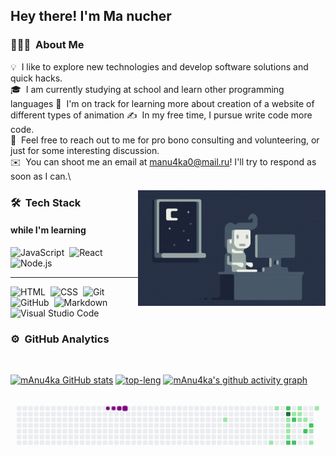 
<h2>Hey there! I'm Ma   nucher </h2>

<!-- ## 👋 &nbsp;Hey there! I'm Aditya -->

### 👨🏻‍💻 &nbsp;About Me

💡 &nbsp;I like to explore new technologies and develop software solutions and quick hacks.\
🎓 &nbsp;I am currently studying at
school and learn other programming languages
🌱 &nbsp;I'm on track for learning more about creation of a website of different types of animation
✍️ &nbsp;In my free time, I pursue  write code more code.\
💬 &nbsp;Feel free to reach out to me for pro bono consulting and volunteering, or just for some interesting discussion.\
✉️ &nbsp;You can shoot me an email at manu4ka0@mail.ru! I'll try to respond as soon as I can.\


<img alt="Night Coding" src="https://raw.githubusercontent.com/AVS1508/AVS1508/master/assets/Night-Coding.gif" align="right"/>

### 🛠 &nbsp;Tech Stack
#### while I'm learning
![JavaScript](https://img.shields.io/badge/-JavaScript-05122A?style=flat&logo=javascript)&nbsp;
![React](https://img.shields.io/badge/-React-05122A?style=flat&logo=react)&nbsp;
![Node.js](https://img.shields.io/badge/-Node.js-05122A?style=flat&logo=node.js)&nbsp;
____
![HTML](https://img.shields.io/badge/-HTML-05122A?style=flat&logo=HTML5)&nbsp;
![CSS](https://img.shields.io/badge/-CSS-05122A?style=flat&logo=CSS3&logoColor=1572B6)&nbsp;
![Git](https://img.shields.io/badge/-Git-05122A?style=flat&logo=git)&nbsp;
![GitHub](https://img.shields.io/badge/-GitHub-05122A?style=flat&logo=github)&nbsp;
![Markdown](https://img.shields.io/badge/-Markdown-05122A?style=flat&logo=markdown)\
![Visual Studio Code](https://img.shields.io/badge/-Visual%20Studio%20Code-05122A?style=flat&logo=visual-studio-code&logoColor=007ACC)&nbsp;


### ⚙️ &nbsp;GitHub Analytics

<br />

  [![mAnu4ka GitHub stats](https://github-readme-stats.vercel.app/api?username=mAnu4ka&theme=merko)](https://github.com/anuraghazra/github-readme-stats)
  [![top-leng](https://github-readme-stats.vercel.app/api/top-langs/?username=mAnu4ka&layout=compact)](https://github.com/anuraghazra/github-readme-stats)
  [![mAnu4ka's github activity graph](https://activity-graph.herokuapp.com/graph?username=mAnu4ka)](https://github.com/ashutosh00710/github-readme-activity-graph)

<svg viewBox="-16 -32 880 192" width="880" height="192" xmlns="http://www.w3.org/2000/svg"><style>@keyframes c0{23.34%{fill:var(--c1)}23.36%,to{fill:var(--ce)}}@keyframes c1{34.12%{fill:var(--c1)}34.14%,to{fill:var(--ce)}}@keyframes c2{38.31%{fill:var(--c1)}38.33%,to{fill:var(--ce)}}@keyframes c3{61.07%{fill:var(--c2)}61.09%,to{fill:var(--ce)}}@keyframes c4{70.05%{fill:var(--c4)}70.07%,to{fill:var(--ce)}}@keyframes c5{29.93%{fill:var(--c1)}29.95%,to{fill:var(--ce)}}@keyframes c6{30.53%{fill:var(--c1)}30.55%,to{fill:var(--ce)}}@keyframes c7{31.13%{fill:var(--c1)}31.15%,to{fill:var(--ce)}}@keyframes c8{31.73%{fill:var(--c1)}31.75%,to{fill:var(--ce)}}@keyframes c9{65.86%{fill:var(--c2)}65.88%,to{fill:var(--ce)}}@keyframes ca{43.1%{fill:var(--c1)}43.12%,to{fill:var(--ce)}}@keyframes cb{59.27%{fill:var(--c2)}59.29%,to{fill:var(--ce)}}@keyframes cc{66.46%{fill:var(--c2)}66.48%,to{fill:var(--ce)}}@keyframes cd{41.91%{fill:var(--c1)}41.93%,to{fill:var(--ce)}}@keyframes ce{42.5%{fill:var(--c1)}42.52%,to{fill:var(--ce)}}@keyframes cf{45.5%{fill:var(--c1)}45.52%,to{fill:var(--ce)}}@keyframes cg{46.1%{fill:var(--c1)}46.12%,to{fill:var(--ce)}}@keyframes ch{55.68%{fill:var(--c2)}55.7%,to{fill:var(--ce)}}@keyframes ci{56.88%{fill:var(--c2)}56.9%,to{fill:var(--ce)}}@keyframes cj{52.68%{fill:var(--c1)}52.7%,to{fill:var(--ce)}}@keyframes ck{53.88%{fill:var(--c1)}53.9%,to{fill:var(--ce)}}@keyframes cl{48.49%{fill:var(--c1)}48.51%,to{fill:var(--ce)}}@keyframes u0{23.34%{transform:scale(0,1)}23.36%,29.93%{transform:scale(.07,1)}29.95%,30.53%{transform:scale(.13,1)}30.55%,31.13%{transform:scale(.2,1)}31.15%,31.73%{transform:scale(.27,1)}31.75%,34.12%{transform:scale(.33,1)}34.14%,38.31%{transform:scale(.4,1)}38.33%,41.91%{transform:scale(.47,1)}41.93%,42.5%{transform:scale(.53,1)}42.52%,43.1%{transform:scale(.6,1)}43.12%,45.5%{transform:scale(.67,1)}45.52%,46.1%{transform:scale(.73,1)}46.12%,48.49%{transform:scale(.8,1)}48.51%,52.68%{transform:scale(.87,1)}52.7%,53.88%{transform:scale(.93,1)}53.9%,to{transform:scale(1,1)}}@keyframes u1{55.68%{transform:scale(0,1)}55.7%,56.88%{transform:scale(.17,1)}56.9%,59.27%{transform:scale(.33,1)}59.29%,61.07%{transform:scale(.5,1)}61.09%,65.86%{transform:scale(.67,1)}65.88%,66.46%{transform:scale(.83,1)}66.48%,to{transform:scale(1,1)}}@keyframes u2{70.05%{transform:scale(0,1)}70.07%,to{transform:scale(1,1)}}@keyframes s0{0%,99.4%{transform:translate(0,-16px)}.6%{transform:translate(0,0)}22.16%{transform:translate(576px,0)}23.35%{transform:translate(576px,32px)}29.94%,63.47%{transform:translate(752px,32px)}31.74%{transform:translate(752px,80px)}33.53%{transform:translate(704px,80px)}34.13%{transform:translate(704px,96px)}34.73%{transform:translate(720px,96px)}38.32%{transform:translate(720px,0)}38.92%,61.68%{transform:translate(736px,0)}39.52%{transform:translate(736px,-16px)}41.32%{transform:translate(784px,-16px)}42.51%{transform:translate(784px,16px)}43.11%,69.46%{transform:translate(768px,16px)}43.71%,60.48%{transform:translate(768px,0)}44.31%{transform:translate(784px,0)}45.51%{transform:translate(784px,32px)}47.31%{transform:translate(832px,32px)}48.5%{transform:translate(832px,0)}49.1%{transform:translate(848px,0)}49.7%{transform:translate(848px,16px)}50.3%{transform:translate(832px,16px)}52.1%{transform:translate(832px,64px)}52.69%,56.29%{transform:translate(816px,64px)}53.89%{transform:translate(816px,96px)}54.49%{transform:translate(800px,96px)}55.69%{transform:translate(800px,64px)}57.49%{transform:translate(816px,32px)}59.28%{transform:translate(768px,32px)}62.87%{transform:translate(736px,32px)}65.87%{transform:translate(752px,96px)}66.47%{transform:translate(768px,96px)}95.81%{transform:translate(64px,16px)}97.01%{transform:translate(64px,-16px)}}@keyframes s1{0%,99.4%{transform:translate(16px,-16px)}.6%{transform:translate(0,-16px)}1.2%{transform:translate(0,0)}22.75%{transform:translate(576px,0)}23.95%{transform:translate(576px,32px)}30.54%,64.07%{transform:translate(752px,32px)}32.34%{transform:translate(752px,80px)}34.13%{transform:translate(704px,80px)}34.73%{transform:translate(704px,96px)}35.33%{transform:translate(720px,96px)}38.92%{transform:translate(720px,0)}39.52%,62.28%{transform:translate(736px,0)}40.12%{transform:translate(736px,-16px)}41.92%{transform:translate(784px,-16px)}43.11%{transform:translate(784px,16px)}43.71%,70.06%{transform:translate(768px,16px)}44.31%,61.08%{transform:translate(768px,0)}44.91%{transform:translate(784px,0)}46.11%{transform:translate(784px,32px)}47.9%{transform:translate(832px,32px)}49.1%{transform:translate(832px,0)}49.7%{transform:translate(848px,0)}50.3%{transform:translate(848px,16px)}50.9%{transform:translate(832px,16px)}52.69%{transform:translate(832px,64px)}53.29%,56.89%{transform:translate(816px,64px)}54.49%{transform:translate(816px,96px)}55.09%{transform:translate(800px,96px)}56.29%{transform:translate(800px,64px)}58.08%{transform:translate(816px,32px)}59.88%{transform:translate(768px,32px)}63.47%{transform:translate(736px,32px)}66.47%{transform:translate(752px,96px)}67.07%{transform:translate(768px,96px)}96.41%{transform:translate(64px,16px)}97.6%{transform:translate(64px,-16px)}}@keyframes s2{0%,99.4%{transform:translate(32px,-16px)}1.2%{transform:translate(0,-16px)}1.8%{transform:translate(0,0)}23.35%{transform:translate(576px,0)}24.55%{transform:translate(576px,32px)}31.14%,64.67%{transform:translate(752px,32px)}32.93%{transform:translate(752px,80px)}34.73%{transform:translate(704px,80px)}35.33%{transform:translate(704px,96px)}35.93%{transform:translate(720px,96px)}39.52%{transform:translate(720px,0)}40.12%,62.87%{transform:translate(736px,0)}40.72%{transform:translate(736px,-16px)}42.51%{transform:translate(784px,-16px)}43.71%{transform:translate(784px,16px)}44.31%,70.66%{transform:translate(768px,16px)}44.91%,61.68%{transform:translate(768px,0)}45.51%{transform:translate(784px,0)}46.71%{transform:translate(784px,32px)}48.5%{transform:translate(832px,32px)}49.7%{transform:translate(832px,0)}50.3%{transform:translate(848px,0)}50.9%{transform:translate(848px,16px)}51.5%{transform:translate(832px,16px)}53.29%{transform:translate(832px,64px)}53.89%,57.49%{transform:translate(816px,64px)}55.09%{transform:translate(816px,96px)}55.69%{transform:translate(800px,96px)}56.89%{transform:translate(800px,64px)}58.68%{transform:translate(816px,32px)}60.48%{transform:translate(768px,32px)}64.07%{transform:translate(736px,32px)}67.07%{transform:translate(752px,96px)}67.66%{transform:translate(768px,96px)}97.01%{transform:translate(64px,16px)}98.2%{transform:translate(64px,-16px)}}@keyframes s3{0%,99.4%{transform:translate(48px,-16px)}1.8%{transform:translate(0,-16px)}2.4%{transform:translate(0,0)}23.95%{transform:translate(576px,0)}25.15%{transform:translate(576px,32px)}31.74%,65.27%{transform:translate(752px,32px)}33.53%{transform:translate(752px,80px)}35.33%{transform:translate(704px,80px)}35.93%{transform:translate(704px,96px)}36.53%{transform:translate(720px,96px)}40.12%{transform:translate(720px,0)}40.72%,63.47%{transform:translate(736px,0)}41.32%{transform:translate(736px,-16px)}43.11%{transform:translate(784px,-16px)}44.31%{transform:translate(784px,16px)}44.91%,71.26%{transform:translate(768px,16px)}45.51%,62.28%{transform:translate(768px,0)}46.11%{transform:translate(784px,0)}47.31%{transform:translate(784px,32px)}49.1%{transform:translate(832px,32px)}50.3%{transform:translate(832px,0)}50.9%{transform:translate(848px,0)}51.5%{transform:translate(848px,16px)}52.1%{transform:translate(832px,16px)}53.89%{transform:translate(832px,64px)}54.49%,58.08%{transform:translate(816px,64px)}55.69%{transform:translate(816px,96px)}56.29%{transform:translate(800px,96px)}57.49%{transform:translate(800px,64px)}59.28%{transform:translate(816px,32px)}61.08%{transform:translate(768px,32px)}64.67%{transform:translate(736px,32px)}67.66%{transform:translate(752px,96px)}68.26%{transform:translate(768px,96px)}97.6%{transform:translate(64px,16px)}98.8%{transform:translate(64px,-16px)}}:root{--cb:#1b1f230a;--cs:purple;--ce:#ebedf0;--c0:#ebedf0;--c1:#9be9a8;--c2:#40c463;--c3:#30a14e;--c4:#216e39}.c{shape-rendering:geometricPrecision;rx:2;ry:2;fill:var(--ce);stroke-width:1px;stroke:var(--cb);animation:none 16700ms linear infinite}.c.c0,.c.c1,.c.c2{fill:var(--c1);animation-name:c0}.c.c1,.c.c2{animation-name:c1}.c.c2{animation-name:c2}.c.c3{fill:var(--c2);animation-name:c3}.c.c4{fill:var(--c4);animation-name:c4}.c.c5{fill:var(--c1);animation-name:c5}.c.c6,.c.c7,.c.c8{fill:var(--c1);animation-name:c6}.c.c7,.c.c8{animation-name:c7}.c.c8{animation-name:c8}.c.c9{fill:var(--c2);animation-name:c9}.c.ca{fill:var(--c1);animation-name:ca}.c.cb,.c.cc{fill:var(--c2);animation-name:cb}.c.cc{animation-name:cc}.c.cd{fill:var(--c1);animation-name:cd}.c.ce,.c.cf,.c.cg{fill:var(--c1);animation-name:ce}.c.cf,.c.cg{animation-name:cf}.c.cg{animation-name:cg}.c.ch,.c.ci{fill:var(--c2);animation-name:ch}.c.ci{animation-name:ci}.c.cj,.c.ck,.c.cl{fill:var(--c1);animation-name:cj}.c.ck,.c.cl{animation-name:ck}.c.cl{animation-name:cl}.s,.u{animation:none linear 16700ms infinite}.u,.u.u0{transform-origin:0 0}.u{transform:scale(0,1)}.u.u0{fill:var(--c1);animation-name:u0}.u.u1{fill:var(--c2);animation-name:u1;transform-origin:578.2px 0}.u.u2{fill:var(--c4);animation-name:u2;transform-origin:809.5px 0}.s{shape-rendering:geometricPrecision;fill:var(--cs)}.s.s0{transform:translate(0,-16px);animation-name:s0}.s.s1{transform:translate(16px,-16px);animation-name:s1}.s.s2{transform:translate(32px,-16px);animation-name:s2}.s.s3{transform:translate(48px,-16px);animation-name:s3}</style><rect class="c" x="2" y="2" width="12" height="12"></rect><rect class="c" x="2" y="18" width="12" height="12"></rect><rect class="c" x="2" y="34" width="12" height="12"></rect><rect class="c" x="2" y="50" width="12" height="12"></rect><rect class="c" x="2" y="66" width="12" height="12"></rect><rect class="c" x="2" y="82" width="12" height="12"></rect><rect class="c" x="2" y="98" width="12" height="12"></rect><rect class="c" x="18" y="2" width="12" height="12"></rect><rect class="c" x="18" y="18" width="12" height="12"></rect><rect class="c" x="18" y="34" width="12" height="12"></rect><rect class="c" x="18" y="50" width="12" height="12"></rect><rect class="c" x="18" y="66" width="12" height="12"></rect><rect class="c" x="18" y="82" width="12" height="12"></rect><rect class="c" x="18" y="98" width="12" height="12"></rect><rect class="c" x="34" y="2" width="12" height="12"></rect><rect class="c" x="34" y="18" width="12" height="12"></rect><rect class="c" x="34" y="34" width="12" height="12"></rect><rect class="c" x="34" y="50" width="12" height="12"></rect><rect class="c" x="34" y="66" width="12" height="12"></rect><rect class="c" x="34" y="82" width="12" height="12"></rect><rect class="c" x="34" y="98" width="12" height="12"></rect><rect class="c" x="50" y="2" width="12" height="12"></rect><rect class="c" x="50" y="18" width="12" height="12"></rect><rect class="c" x="50" y="34" width="12" height="12"></rect><rect class="c" x="50" y="50" width="12" height="12"></rect><rect class="c" x="50" y="66" width="12" height="12"></rect><rect class="c" x="50" y="82" width="12" height="12"></rect><rect class="c" x="50" y="98" width="12" height="12"></rect><rect class="c" x="66" y="2" width="12" height="12"></rect><rect class="c" x="66" y="18" width="12" height="12"></rect><rect class="c" x="66" y="34" width="12" height="12"></rect><rect class="c" x="66" y="50" width="12" height="12"></rect><rect class="c" x="66" y="66" width="12" height="12"></rect><rect class="c" x="66" y="82" width="12" height="12"></rect><rect class="c" x="66" y="98" width="12" height="12"></rect><rect class="c" x="82" y="2" width="12" height="12"></rect><rect class="c" x="82" y="18" width="12" height="12"></rect><rect class="c" x="82" y="34" width="12" height="12"></rect><rect class="c" x="82" y="50" width="12" height="12"></rect><rect class="c" x="82" y="66" width="12" height="12"></rect><rect class="c" x="82" y="82" width="12" height="12"></rect><rect class="c" x="82" y="98" width="12" height="12"></rect><rect class="c" x="98" y="2" width="12" height="12"></rect><rect class="c" x="98" y="18" width="12" height="12"></rect><rect class="c" x="98" y="34" width="12" height="12"></rect><rect class="c" x="98" y="50" width="12" height="12"></rect><rect class="c" x="98" y="66" width="12" height="12"></rect><rect class="c" x="98" y="82" width="12" height="12"></rect><rect class="c" x="98" y="98" width="12" height="12"></rect><rect class="c" x="114" y="2" width="12" height="12"></rect><rect class="c" x="114" y="18" width="12" height="12"></rect><rect class="c" x="114" y="34" width="12" height="12"></rect><rect class="c" x="114" y="50" width="12" height="12"></rect><rect class="c" x="114" y="66" width="12" height="12"></rect><rect class="c" x="114" y="82" width="12" height="12"></rect><rect class="c" x="114" y="98" width="12" height="12"></rect><rect class="c" x="130" y="2" width="12" height="12"></rect><rect class="c" x="130" y="18" width="12" height="12"></rect><rect class="c" x="130" y="34" width="12" height="12"></rect><rect class="c" x="130" y="50" width="12" height="12"></rect><rect class="c" x="130" y="66" width="12" height="12"></rect><rect class="c" x="130" y="82" width="12" height="12"></rect><rect class="c" x="130" y="98" width="12" height="12"></rect><rect class="c" x="146" y="2" width="12" height="12"></rect><rect class="c" x="146" y="18" width="12" height="12"></rect><rect class="c" x="146" y="34" width="12" height="12"></rect><rect class="c" x="146" y="50" width="12" height="12"></rect><rect class="c" x="146" y="66" width="12" height="12"></rect><rect class="c" x="146" y="82" width="12" height="12"></rect><rect class="c" x="146" y="98" width="12" height="12"></rect><rect class="c" x="162" y="2" width="12" height="12"></rect><rect class="c" x="162" y="18" width="12" height="12"></rect><rect class="c" x="162" y="34" width="12" height="12"></rect><rect class="c" x="162" y="50" width="12" height="12"></rect><rect class="c" x="162" y="66" width="12" height="12"></rect><rect class="c" x="162" y="82" width="12" height="12"></rect><rect class="c" x="162" y="98" width="12" height="12"></rect><rect class="c" x="178" y="2" width="12" height="12"></rect><rect class="c" x="178" y="18" width="12" height="12"></rect><rect class="c" x="178" y="34" width="12" height="12"></rect><rect class="c" x="178" y="50" width="12" height="12"></rect><rect class="c" x="178" y="66" width="12" height="12"></rect><rect class="c" x="178" y="82" width="12" height="12"></rect><rect class="c" x="178" y="98" width="12" height="12"></rect><rect class="c" x="194" y="2" width="12" height="12"></rect><rect class="c" x="194" y="18" width="12" height="12"></rect><rect class="c" x="194" y="34" width="12" height="12"></rect><rect class="c" x="194" y="50" width="12" height="12"></rect><rect class="c" x="194" y="66" width="12" height="12"></rect><rect class="c" x="194" y="82" width="12" height="12"></rect><rect class="c" x="194" y="98" width="12" height="12"></rect><rect class="c" x="210" y="2" width="12" height="12"></rect><rect class="c" x="210" y="18" width="12" height="12"></rect><rect class="c" x="210" y="34" width="12" height="12"></rect><rect class="c" x="210" y="50" width="12" height="12"></rect><rect class="c" x="210" y="66" width="12" height="12"></rect><rect class="c" x="210" y="82" width="12" height="12"></rect><rect class="c" x="210" y="98" width="12" height="12"></rect><rect class="c" x="226" y="2" width="12" height="12"></rect><rect class="c" x="226" y="18" width="12" height="12"></rect><rect class="c" x="226" y="34" width="12" height="12"></rect><rect class="c" x="226" y="50" width="12" height="12"></rect><rect class="c" x="226" y="66" width="12" height="12"></rect><rect class="c" x="226" y="82" width="12" height="12"></rect><rect class="c" x="226" y="98" width="12" height="12"></rect><rect class="c" x="242" y="2" width="12" height="12"></rect><rect class="c" x="242" y="18" width="12" height="12"></rect><rect class="c" x="242" y="34" width="12" height="12"></rect><rect class="c" x="242" y="50" width="12" height="12"></rect><rect class="c" x="242" y="66" width="12" height="12"></rect><rect class="c" x="242" y="82" width="12" height="12"></rect><rect class="c" x="242" y="98" width="12" height="12"></rect><rect class="c" x="258" y="2" width="12" height="12"></rect><rect class="c" x="258" y="18" width="12" height="12"></rect><rect class="c" x="258" y="34" width="12" height="12"></rect><rect class="c" x="258" y="50" width="12" height="12"></rect><rect class="c" x="258" y="66" width="12" height="12"></rect><rect class="c" x="258" y="82" width="12" height="12"></rect><rect class="c" x="258" y="98" width="12" height="12"></rect><rect class="c" x="274" y="2" width="12" height="12"></rect><rect class="c" x="274" y="18" width="12" height="12"></rect><rect class="c" x="274" y="34" width="12" height="12"></rect><rect class="c" x="274" y="50" width="12" height="12"></rect><rect class="c" x="274" y="66" width="12" height="12"></rect><rect class="c" x="274" y="82" width="12" height="12"></rect><rect class="c" x="274" y="98" width="12" height="12"></rect><rect class="c" x="290" y="2" width="12" height="12"></rect><rect class="c" x="290" y="18" width="12" height="12"></rect><rect class="c" x="290" y="34" width="12" height="12"></rect><rect class="c" x="290" y="50" width="12" height="12"></rect><rect class="c" x="290" y="66" width="12" height="12"></rect><rect class="c" x="290" y="82" width="12" height="12"></rect><rect class="c" x="290" y="98" width="12" height="12"></rect><rect class="c" x="306" y="2" width="12" height="12"></rect><rect class="c" x="306" y="18" width="12" height="12"></rect><rect class="c" x="306" y="34" width="12" height="12"></rect><rect class="c" x="306" y="50" width="12" height="12"></rect><rect class="c" x="306" y="66" width="12" height="12"></rect><rect class="c" x="306" y="82" width="12" height="12"></rect><rect class="c" x="306" y="98" width="12" height="12"></rect><rect class="c" x="322" y="2" width="12" height="12"></rect><rect class="c" x="322" y="18" width="12" height="12"></rect><rect class="c" x="322" y="34" width="12" height="12"></rect><rect class="c" x="322" y="50" width="12" height="12"></rect><rect class="c" x="322" y="66" width="12" height="12"></rect><rect class="c" x="322" y="82" width="12" height="12"></rect><rect class="c" x="322" y="98" width="12" height="12"></rect><rect class="c" x="338" y="2" width="12" height="12"></rect><rect class="c" x="338" y="18" width="12" height="12"></rect><rect class="c" x="338" y="34" width="12" height="12"></rect><rect class="c" x="338" y="50" width="12" height="12"></rect><rect class="c" x="338" y="66" width="12" height="12"></rect><rect class="c" x="338" y="82" width="12" height="12"></rect><rect class="c" x="338" y="98" width="12" height="12"></rect><rect class="c" x="354" y="2" width="12" height="12"></rect><rect class="c" x="354" y="18" width="12" height="12"></rect><rect class="c" x="354" y="34" width="12" height="12"></rect><rect class="c" x="354" y="50" width="12" height="12"></rect><rect class="c" x="354" y="66" width="12" height="12"></rect><rect class="c" x="354" y="82" width="12" height="12"></rect><rect class="c" x="354" y="98" width="12" height="12"></rect><rect class="c" x="370" y="2" width="12" height="12"></rect><rect class="c" x="370" y="18" width="12" height="12"></rect><rect class="c" x="370" y="34" width="12" height="12"></rect><rect class="c" x="370" y="50" width="12" height="12"></rect><rect class="c" x="370" y="66" width="12" height="12"></rect><rect class="c" x="370" y="82" width="12" height="12"></rect><rect class="c" x="370" y="98" width="12" height="12"></rect><rect class="c" x="386" y="2" width="12" height="12"></rect><rect class="c" x="386" y="18" width="12" height="12"></rect><rect class="c" x="386" y="34" width="12" height="12"></rect><rect class="c" x="386" y="50" width="12" height="12"></rect><rect class="c" x="386" y="66" width="12" height="12"></rect><rect class="c" x="386" y="82" width="12" height="12"></rect><rect class="c" x="386" y="98" width="12" height="12"></rect><rect class="c" x="402" y="2" width="12" height="12"></rect><rect class="c" x="402" y="18" width="12" height="12"></rect><rect class="c" x="402" y="34" width="12" height="12"></rect><rect class="c" x="402" y="50" width="12" height="12"></rect><rect class="c" x="402" y="66" width="12" height="12"></rect><rect class="c" x="402" y="82" width="12" height="12"></rect><rect class="c" x="402" y="98" width="12" height="12"></rect><rect class="c" x="418" y="2" width="12" height="12"></rect><rect class="c" x="418" y="18" width="12" height="12"></rect><rect class="c" x="418" y="34" width="12" height="12"></rect><rect class="c" x="418" y="50" width="12" height="12"></rect><rect class="c" x="418" y="66" width="12" height="12"></rect><rect class="c" x="418" y="82" width="12" height="12"></rect><rect class="c" x="418" y="98" width="12" height="12"></rect><rect class="c" x="434" y="2" width="12" height="12"></rect><rect class="c" x="434" y="18" width="12" height="12"></rect><rect class="c" x="434" y="34" width="12" height="12"></rect><rect class="c" x="434" y="50" width="12" height="12"></rect><rect class="c" x="434" y="66" width="12" height="12"></rect><rect class="c" x="434" y="82" width="12" height="12"></rect><rect class="c" x="434" y="98" width="12" height="12"></rect><rect class="c" x="450" y="2" width="12" height="12"></rect><rect class="c" x="450" y="18" width="12" height="12"></rect><rect class="c" x="450" y="34" width="12" height="12"></rect><rect class="c" x="450" y="50" width="12" height="12"></rect><rect class="c" x="450" y="66" width="12" height="12"></rect><rect class="c" x="450" y="82" width="12" height="12"></rect><rect class="c" x="450" y="98" width="12" height="12"></rect><rect class="c" x="466" y="2" width="12" height="12"></rect><rect class="c" x="466" y="18" width="12" height="12"></rect><rect class="c" x="466" y="34" width="12" height="12"></rect><rect class="c" x="466" y="50" width="12" height="12"></rect><rect class="c" x="466" y="66" width="12" height="12"></rect><rect class="c" x="466" y="82" width="12" height="12"></rect><rect class="c" x="466" y="98" width="12" height="12"></rect><rect class="c" x="482" y="2" width="12" height="12"></rect><rect class="c" x="482" y="18" width="12" height="12"></rect><rect class="c" x="482" y="34" width="12" height="12"></rect><rect class="c" x="482" y="50" width="12" height="12"></rect><rect class="c" x="482" y="66" width="12" height="12"></rect><rect class="c" x="482" y="82" width="12" height="12"></rect><rect class="c" x="482" y="98" width="12" height="12"></rect><rect class="c" x="498" y="2" width="12" height="12"></rect><rect class="c" x="498" y="18" width="12" height="12"></rect><rect class="c" x="498" y="34" width="12" height="12"></rect><rect class="c" x="498" y="50" width="12" height="12"></rect><rect class="c" x="498" y="66" width="12" height="12"></rect><rect class="c" x="498" y="82" width="12" height="12"></rect><rect class="c" x="498" y="98" width="12" height="12"></rect><rect class="c" x="514" y="2" width="12" height="12"></rect><rect class="c" x="514" y="18" width="12" height="12"></rect><rect class="c" x="514" y="34" width="12" height="12"></rect><rect class="c" x="514" y="50" width="12" height="12"></rect><rect class="c" x="514" y="66" width="12" height="12"></rect><rect class="c" x="514" y="82" width="12" height="12"></rect><rect class="c" x="514" y="98" width="12" height="12"></rect><rect class="c" x="530" y="2" width="12" height="12"></rect><rect class="c" x="530" y="18" width="12" height="12"></rect><rect class="c" x="530" y="34" width="12" height="12"></rect><rect class="c" x="530" y="50" width="12" height="12"></rect><rect class="c" x="530" y="66" width="12" height="12"></rect><rect class="c" x="530" y="82" width="12" height="12"></rect><rect class="c" x="530" y="98" width="12" height="12"></rect><rect class="c" x="546" y="2" width="12" height="12"></rect><rect class="c" x="546" y="18" width="12" height="12"></rect><rect class="c" x="546" y="34" width="12" height="12"></rect><rect class="c" x="546" y="50" width="12" height="12"></rect><rect class="c" x="546" y="66" width="12" height="12"></rect><rect class="c" x="546" y="82" width="12" height="12"></rect><rect class="c" x="546" y="98" width="12" height="12"></rect><rect class="c" x="562" y="2" width="12" height="12"></rect><rect class="c" x="562" y="18" width="12" height="12"></rect><rect class="c" x="562" y="34" width="12" height="12"></rect><rect class="c" x="562" y="50" width="12" height="12"></rect><rect class="c" x="562" y="66" width="12" height="12"></rect><rect class="c" x="562" y="82" width="12" height="12"></rect><rect class="c" x="562" y="98" width="12" height="12"></rect><rect class="c" x="578" y="2" width="12" height="12"></rect><rect class="c" x="578" y="18" width="12" height="12"></rect><rect class="c c0" x="578" y="34" width="12" height="12"></rect><rect class="c" x="578" y="50" width="12" height="12"></rect><rect class="c" x="578" y="66" width="12" height="12"></rect><rect class="c" x="578" y="82" width="12" height="12"></rect><rect class="c" x="578" y="98" width="12" height="12"></rect><rect class="c" x="594" y="2" width="12" height="12"></rect><rect class="c" x="594" y="18" width="12" height="12"></rect><rect class="c" x="594" y="34" width="12" height="12"></rect><rect class="c" x="594" y="50" width="12" height="12"></rect><rect class="c" x="594" y="66" width="12" height="12"></rect><rect class="c" x="594" y="82" width="12" height="12"></rect><rect class="c" x="594" y="98" width="12" height="12"></rect><rect class="c" x="610" y="2" width="12" height="12"></rect><rect class="c" x="610" y="18" width="12" height="12"></rect><rect class="c" x="610" y="34" width="12" height="12"></rect><rect class="c" x="610" y="50" width="12" height="12"></rect><rect class="c" x="610" y="66" width="12" height="12"></rect><rect class="c" x="610" y="82" width="12" height="12"></rect><rect class="c" x="610" y="98" width="12" height="12"></rect><rect class="c" x="626" y="2" width="12" height="12"></rect><rect class="c" x="626" y="18" width="12" height="12"></rect><rect class="c" x="626" y="34" width="12" height="12"></rect><rect class="c" x="626" y="50" width="12" height="12"></rect><rect class="c" x="626" y="66" width="12" height="12"></rect><rect class="c" x="626" y="82" width="12" height="12"></rect><rect class="c" x="626" y="98" width="12" height="12"></rect><rect class="c" x="642" y="2" width="12" height="12"></rect><rect class="c" x="642" y="18" width="12" height="12"></rect><rect class="c" x="642" y="34" width="12" height="12"></rect><rect class="c" x="642" y="50" width="12" height="12"></rect><rect class="c" x="642" y="66" width="12" height="12"></rect><rect class="c" x="642" y="82" width="12" height="12"></rect><rect class="c" x="642" y="98" width="12" height="12"></rect><rect class="c" x="658" y="2" width="12" height="12"></rect><rect class="c" x="658" y="18" width="12" height="12"></rect><rect class="c" x="658" y="34" width="12" height="12"></rect><rect class="c" x="658" y="50" width="12" height="12"></rect><rect class="c" x="658" y="66" width="12" height="12"></rect><rect class="c" x="658" y="82" width="12" height="12"></rect><rect class="c" x="658" y="98" width="12" height="12"></rect><rect class="c" x="674" y="2" width="12" height="12"></rect><rect class="c" x="674" y="18" width="12" height="12"></rect><rect class="c" x="674" y="34" width="12" height="12"></rect><rect class="c" x="674" y="50" width="12" height="12"></rect><rect class="c" x="674" y="66" width="12" height="12"></rect><rect class="c" x="674" y="82" width="12" height="12"></rect><rect class="c" x="674" y="98" width="12" height="12"></rect><rect class="c" x="690" y="2" width="12" height="12"></rect><rect class="c" x="690" y="18" width="12" height="12"></rect><rect class="c" x="690" y="34" width="12" height="12"></rect><rect class="c" x="690" y="50" width="12" height="12"></rect><rect class="c" x="690" y="66" width="12" height="12"></rect><rect class="c" x="690" y="82" width="12" height="12"></rect><rect class="c" x="690" y="98" width="12" height="12"></rect><rect class="c" x="706" y="2" width="12" height="12"></rect><rect class="c" x="706" y="18" width="12" height="12"></rect><rect class="c" x="706" y="34" width="12" height="12"></rect><rect class="c" x="706" y="50" width="12" height="12"></rect><rect class="c" x="706" y="66" width="12" height="12"></rect><rect class="c" x="706" y="82" width="12" height="12"></rect><rect class="c c1" x="706" y="98" width="12" height="12"></rect><rect class="c c2" x="722" y="2" width="12" height="12"></rect><rect class="c" x="722" y="18" width="12" height="12"></rect><rect class="c" x="722" y="34" width="12" height="12"></rect><rect class="c" x="722" y="50" width="12" height="12"></rect><rect class="c" x="722" y="66" width="12" height="12"></rect><rect class="c" x="722" y="82" width="12" height="12"></rect><rect class="c" x="722" y="98" width="12" height="12"></rect><rect class="c" x="738" y="2" width="12" height="12"></rect><rect class="c" x="738" y="18" width="12" height="12"></rect><rect class="c" x="738" y="34" width="12" height="12"></rect><rect class="c" x="738" y="50" width="12" height="12"></rect><rect class="c" x="738" y="66" width="12" height="12"></rect><rect class="c" x="738" y="82" width="12" height="12"></rect><rect class="c" x="738" y="98" width="12" height="12"></rect><rect class="c c3" x="754" y="2" width="12" height="12"></rect><rect class="c c4" x="754" y="18" width="12" height="12"></rect><rect class="c c5" x="754" y="34" width="12" height="12"></rect><rect class="c c6" x="754" y="50" width="12" height="12"></rect><rect class="c c7" x="754" y="66" width="12" height="12"></rect><rect class="c c8" x="754" y="82" width="12" height="12"></rect><rect class="c c9" x="754" y="98" width="12" height="12"></rect><rect class="c" x="770" y="2" width="12" height="12"></rect><rect class="c ca" x="770" y="18" width="12" height="12"></rect><rect class="c cb" x="770" y="34" width="12" height="12"></rect><rect class="c" x="770" y="50" width="12" height="12"></rect><rect class="c" x="770" y="66" width="12" height="12"></rect><rect class="c" x="770" y="82" width="12" height="12"></rect><rect class="c cc" x="770" y="98" width="12" height="12"></rect><rect class="c cd" x="786" y="2" width="12" height="12"></rect><rect class="c ce" x="786" y="18" width="12" height="12"></rect><rect class="c cf" x="786" y="34" width="12" height="12"></rect><rect class="c" x="786" y="50" width="12" height="12"></rect><rect class="c" x="786" y="66" width="12" height="12"></rect><rect class="c" x="786" y="82" width="12" height="12"></rect><rect class="c" x="786" y="98" width="12" height="12"></rect><rect class="c" x="802" y="2" width="12" height="12"></rect><rect class="c" x="802" y="18" width="12" height="12"></rect><rect class="c cg" x="802" y="34" width="12" height="12"></rect><rect class="c" x="802" y="50" width="12" height="12"></rect><rect class="c ch" x="802" y="66" width="12" height="12"></rect><rect class="c" x="802" y="82" width="12" height="12"></rect><rect class="c" x="802" y="98" width="12" height="12"></rect><rect class="c" x="818" y="2" width="12" height="12"></rect><rect class="c" x="818" y="18" width="12" height="12"></rect><rect class="c" x="818" y="34" width="12" height="12"></rect><rect class="c ci" x="818" y="50" width="12" height="12"></rect><rect class="c cj" x="818" y="66" width="12" height="12"></rect><rect class="c" x="818" y="82" width="12" height="12"></rect><rect class="c ck" x="818" y="98" width="12" height="12"></rect><rect class="c cl" x="834" y="2" width="12" height="12"></rect><rect class="u u0" height="12" width="578.8" x="0.0" y="144"></rect><rect class="u u1" height="12" width="231.9" x="578.2" y="144"></rect><rect class="u u2" height="12" width="39.1" x="809.5" y="144"></rect><rect class="s s0" x="0.8" y="0.8" width="14.4" height="14.4" rx="4.5" ry="4.5"></rect><rect class="s s1" x="1.8" y="1.8" width="12.3" height="12.3" rx="4.1" ry="4.1"></rect><rect class="s s2" x="2.6" y="2.6" width="10.8" height="10.8" rx="3.6" ry="3.6"></rect><rect class="s s3" x="3.0" y="3.0" width="9.9" height="9.9" rx="3.3" ry="3.3"></rect></svg>
